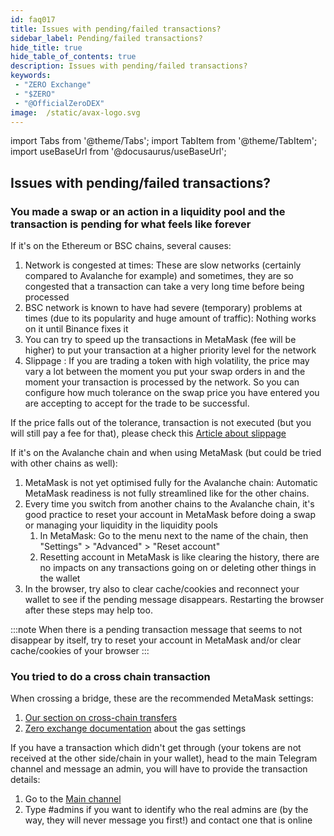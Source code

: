 ```yaml
---
id: faq017
title: Issues with pending/failed transactions?
sidebar_label: Pending/failed transactions?
hide_title: true
hide_table_of_contents: true
description: Issues with pending/failed transactions?
keywords:
 - "ZERO Exchange"
 - "$ZERO"
 - "@OfficialZeroDEX"
image:  /static/avax-logo.svg
---
```


import Tabs from '@theme/Tabs';
import TabItem from '@theme/TabItem';
import useBaseUrl from '@docusaurus/useBaseUrl';

## Issues with pending/failed transactions?

### You made a swap or an action in a liquidity pool and the transaction is pending for what feels like forever

If it's on the Ethereum or BSC chains, several causes:

1. Network is congested at times: These are slow networks (certainly compared to Avalanche for example) and sometimes, they are so congested that a transaction can take a very long time before being processed  
1. BSC network is known to have had severe (temporary) problems at times (due to its popularity and huge amount of traffic): Nothing works on it until Binance fixes it
1. You can try to speed up the transactions in MetaMask (fee will be higher) to put your transaction at a higher priority level for the network
1. Slippage : If you are trading a token with high volatility, the price may vary a lot between the moment you put your swap orders in and the moment your transaction is processed by the network.   So you can configure how much tolerance on the swap price you have entered you are accepting to accept for the trade to be successful.

If the price falls out of the tolerance, transaction is not executed (but you will still pay a fee for that), please check this [Article about slippage](https://dexenetwork.medium.com/what-is-slippage-and-why-does-it-matter-uniswap-example-43e32d712651)


If it's on the Avalanche chain and when using MetaMask (but could be tried with other chains as well):

1. MetaMask is not yet optimised fully for the Avalanche chain: Automatic MetaMask readiness is not fully streamlined like for the other chains.
1. Every time you switch from another chains to the Avalanche chain, it's good practice to reset your account in MetaMask before doing a swap or managing your liquidity in the liquidity pools
	1. In MetaMask: Go to the menu next to the name of the chain, then "Settings" > "Advanced" > "Reset account"
	1. Resetting account in MetaMask is like clearing the history, there are no impacts on any transactions going on or deleting other things in the wallet
1. In the browser, try also to clear cache/cookies and reconnect your wallet to see if the pending message disappears.  Restarting the browser after these steps may help too.

:::note
When there is a pending transaction message that seems to not disappear by itself, try to reset your account in MetaMask and/or clear cache/cookies of your browser
:::

### You tried to do a cross chain transaction

When crossing a bridge, these are the recommended MetaMask settings:

1. [Our section on cross-chain transfers](https://0.masternode.io/docs/eth#cross-chain-transfers)
1. [Zero exchange documentation](https://0-exchange.gitbook.io/0-exchange-docs/pinned/transaction-fails) about the gas settings


If you have a transaction which didn't get through (your tokens are not received at the other side/chain in your wallet), head to the main Telegram channel and message an admin, you will have to provide the transaction details:
1. Go to the [Main channel](https://t.me/ZeroExchangeCommunity)
1. Type #admins if you want to identify who the real admins are (by the way, they will never message you first!) and contact one that is online
